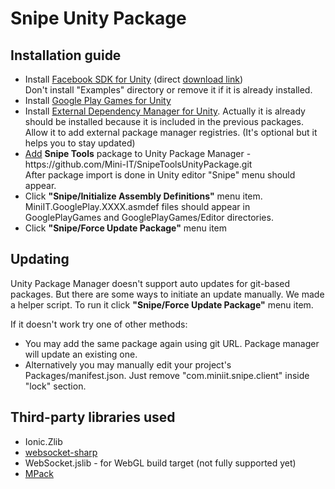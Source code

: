 # Snipe Unity Package


## Installation guide

<ul>
<li> Install <a href="https://developers.facebook.com/docs/unity/">Facebook SDK for Unity</a> (direct <a href="https://origincache.facebook.com/developers/resources/?id=FacebookSDK-current.zip">download link</a>) <br />
Don't install "Examples" directory or remove it if it is already installed.
<li> Install <a href="https://github.com/playgameservices/play-games-plugin-for-unity">Google Play Games for Unity</a>
<li> Install <a href="https://github.com/googlesamples/unity-jar-resolver/blob/master/external-dependency-manager-latest.unitypackage">External Dependency Manager for Unity</a>. Actually it is already should be installed because it is included in the previous packages.<br />
Allow it to add external package manager registries. (It's optional but it helps you to stay updated)
<li> <a href="https://docs.unity3d.com/Manual/upm-ui-giturl.html">Add</a> <b>Snipe Tools</b> package to Unity Package Manager - https://github.com/Mini-IT/SnipeToolsUnityPackage.git <br />
After package import is done in Unity editor "Snipe" menu should appear.
<li> Click <b>"Snipe/Initialize Assembly Definitions"</b> menu item. MiniIT.GooglePlay.XXXX.asmdef files should appear in GooglePlayGames and GooglePlayGames/Editor directories.
<li> Click <b>"Snipe/Force Update Package"</b> menu item
</ul>

## Updating

<p>
Unity Package Manager doesn't support auto updates for git-based packages. But there are some ways to initiate an update manually. We made a helper script. To run it click <b>"Snipe/Force Update Package"</b> menu item.
</p><p>
If it doesn't work try one of other methods:
</p>
<ul>
<li> You may add the same package again using git URL. Package manager will update an existing one.
<li> Alternatively you may manually edit your project's Packages/manifest.json. Just remove "com.miniit.snipe.client" inside "lock" section.
</ul>

## Third-party libraries used

<ul>
<li> Ionic.Zlib
<li> <a href="https://github.com/sta/websocket-sharp">websocket-sharp</a>
<li> WebSocket.jslib - for WebGL build target  (not fully supported yet)
<li> <a href="https://github.com/caesay/MPack">MPack</a>
</ul>
